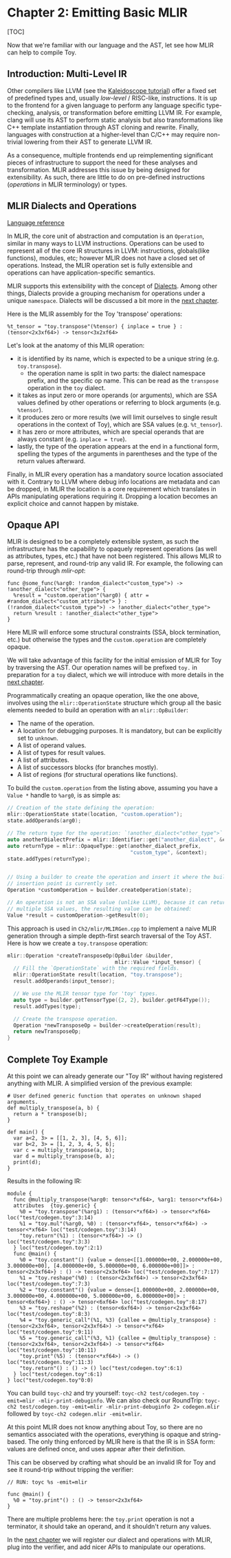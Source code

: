 # Chapter 2: Emitting Basic MLIR

[TOC]

Now that we're familiar with our language and the AST, let see how MLIR can help
to compile Toy.

## Introduction: Multi-Level IR

Other compilers like LLVM (see the
[Kaleidoscope tutorial](https://llvm.org/docs/tutorial/MyFirstLanguageFrontend/index.html))
offer a fixed set of predefined types and, usually *low-level* / RISC-like,
instructions. It is up to the frontend for a given language to perform any
language specific type-checking, analysis, or transformation before emitting
LLVM IR. For example, clang will use its AST to perform static analysis but also
transformations like C++ template instantiation through AST cloning and rewrite.
Finally, languages with construction at a higher-level than C/C++ may require
non-trivial lowering from their AST to generate LLVM IR.

As a consequence, multiple frontends end up reimplementing significant pieces of
infrastructure to support the need for these analyses and transformation. MLIR
addresses this issue by being designed for extensibility. As such, there are
little to do on pre-defined instructions (*operations* in MLIR terminology) or
types.

## MLIR Dialects and Operations

[Language reference](../../LangRef.md#dialects)

In MLIR, the core unit of abstraction and computation is an `Operation`, similar
in many ways to LLVM instructions. Operations can be used to represent all of
the core IR structures in LLVM: instructions, globals(like functions), modules,
etc; however MLIR does not have a closed set of operations. Instead, the MLIR
operation set is fully extensible and operations can have application-specific
semantics.

MLIR supports this extensibility with the concept of
[Dialects](../../LangRef.md#dialects). Among other things, Dialects provide a
grouping mechanism for operations under a unique `namespace`. Dialects will be
discussed a bit more in the [next chapter](Ch-3.md).

Here is the MLIR assembly for the Toy 'transpose' operations:

```MLIR(.mlir)
%t_tensor = "toy.transpose"(%tensor) { inplace = true } : (tensor<2x3xf64>) -> tensor<3x2xf64>
```

Let's look at the anatomy of this MLIR operation:

-   it is identified by its name, which is expected to be a unique string (e.g.
    `toy.transpose`).
    *   the operation name is split in two parts: the dialect namespace prefix,
        and the specific op name. This can be read as the `transpose` operation
        in the `toy` dialect.
-   it takes as input zero or more operands (or arguments), which are SSA values
    defined by other operations or referring to block arguments (e.g.
    `%tensor`).
-   it produces zero or more results (we will limit ourselves to single result
    operations in the context of Toy), which are SSA values (e.g. `%t_tensor`).
-   it has zero or more attributes, which are special operands that are always
    constant (e.g. `inplace = true`).
-   lastly, the type of the operation appears at the end in a functional form,
    spelling the types of the arguments in parentheses and the type of the
    return values afterward.

Finally, in MLIR every operation has a mandatory source location associated with
it. Contrary to LLVM where debug info locations are metadata and can be dropped,
in MLIR the location is a core requirement which translates in APIs manipulating
operations requiring it. Dropping a location becomes an explicit choice and
cannot happen by mistake.

## Opaque API

MLIR is designed to be a completely extensible system, as such the
infrastructure has the capability to opaquely represent operations (as well as
attributes, types, etc.) that have not been registered. This allows MLIR to
parse, represent, and round-trip any valid IR. For example, the following can
round-trip through *mlir-opt*:

```MLIR(.mlir)
func @some_func(%arg0: !random_dialect<"custom_type">) -> !another_dialect<"other_type"> {
  %result = "custom.operation"(%arg0) { attr = #random_dialect<"custom_attribute"> } : (!random_dialect<"custom_type">) -> !another_dialect<"other_type">
  return %result : !another_dialect<"other_type">
}
```

Here MLIR will enforce some structural constraints (SSA, block termination,
etc.) but otherwise the types and the `custom.operation` are completely opaque.

We will take advantage of this facility for the initial emission of MLIR for Toy
by traversing the AST. Our operation names will be prefixed `toy.` in
preparation for a `toy` dialect, which we will introduce with more details in
the [next chapter](Ch-3.md).

Programmatically creating an opaque operation, like the one above, involves
using the `mlir::OperationState` structure which group all the basic elements
needed to build an operation with an `mlir::OpBuilder`:

-   The name of the operation.
-   A location for debugging purposes. It is mandatory, but can be explicitly
    set to `unknown`.
-   A list of operand values.
-   A list of types for result values.
-   A list of attributes.
-   A list of successors blocks (for branches mostly).
-   A list of regions (for structural operations like functions).

To build the `custom.operation` from the listing above, assuming you have a
`Value *` handle to `%arg0`, is as simple as:

```c++
// Creation of the state defining the operation:
mlir::OperationState state(location, "custom.operation");
state.addOperands(arg0);

// The return type for the operation: `!another_dialect<"other_type">`
auto anotherDialectPrefix = mlir::Identifier::get("another_dialect", &context);
auto returnType = mlir::OpaqueType::get(another_dialect_prefix,
                                        "custom_type", &context);
state.addTypes(returnType);


// Using a builder to create the operation and insert it where the builder
// insertion point is currently set.
Operation *customOperation = builder.createOperation(state);

// An operation is not an SSA value (unlike LLVM), because it can return
// multiple SSA values, the resulting value can be obtained:
Value *result = customOperation->getResult(0);
```

This approach is used in `Ch2/mlir/MLIRGen.cpp` to implement a naive MLIR
generation through a simple depth-first search traversal of the Toy AST. Here is
how we create a `toy.transpose` operation:

```c++
mlir::Operation *createTransposeOp(OpBuilder &builder,
                                   mlir::Value *input_tensor) {
  // Fill the `OperationState` with the required fields.
  mlir::OperationState result(location, "toy.transpose");
  result.addOperands(input_tensor);

  // We use the MLIR tensor type for 'toy' types.
  auto type = builder.getTensorType({2, 2}, builder.getF64Type());
  result.addTypes(type);

  // Create the transpose operation.
  Operation *newTransposeOp = builder->createOperation(result);
  return newTransposeOp;
}
```

## Complete Toy Example

At this point we can already generate our "Toy IR" without having registered
anything with MLIR. A simplified version of the previous example:

```Toy {.toy}
# User defined generic function that operates on unknown shaped arguments.
def multiply_transpose(a, b) {
  return a * transpose(b);
}

def main() {
  var a<2, 3> = [[1, 2, 3], [4, 5, 6]];
  var b<2, 3> = [1, 2, 3, 4, 5, 6];
  var c = multiply_transpose(a, b);
  var d = multiply_transpose(b, a);
  print(d);
}
```

Results in the following IR:

```MLIR(.mlir)
module {
  func @multiply_transpose(%arg0: tensor<*xf64>, %arg1: tensor<*xf64>)
  attributes  {toy.generic} {
    %0 = "toy.transpose"(%arg1) : (tensor<*xf64>) -> tensor<*xf64> loc("test/codegen.toy":3:14)
    %1 = "toy.mul"(%arg0, %0) : (tensor<*xf64>, tensor<*xf64>) -> tensor<*xf64> loc("test/codegen.toy":3:14)
    "toy.return"(%1) : (tensor<*xf64>) -> () loc("test/codegen.toy":3:3)
  } loc("test/codegen.toy":2:1)
  func @main() {
    %0 = "toy.constant"() {value = dense<[[1.000000e+00, 2.000000e+00, 3.000000e+00], [4.000000e+00, 5.000000e+00, 6.000000e+00]]> : tensor<2x3xf64>} : () -> tensor<2x3xf64> loc("test/codegen.toy":7:17)
    %1 = "toy.reshape"(%0) : (tensor<2x3xf64>) -> tensor<2x3xf64> loc("test/codegen.toy":7:3)
    %2 = "toy.constant"() {value = dense<[1.000000e+00, 2.000000e+00, 3.000000e+00, 4.000000e+00, 5.000000e+00, 6.000000e+00]> : tensor<6xf64>} : () -> tensor<6xf64> loc("test/codegen.toy":8:17)
    %3 = "toy.reshape"(%2) : (tensor<6xf64>) -> tensor<2x3xf64> loc("test/codegen.toy":8:3)
    %4 = "toy.generic_call"(%1, %3) {callee = @multiply_transpose} : (tensor<2x3xf64>, tensor<2x3xf64>) -> tensor<*xf64> loc("test/codegen.toy":9:11)
    %5 = "toy.generic_call"(%3, %1) {callee = @multiply_transpose} : (tensor<2x3xf64>, tensor<2x3xf64>) -> tensor<*xf64> loc("test/codegen.toy":10:11)
    "toy.print"(%5) : (tensor<*xf64>) -> () loc("test/codegen.toy":11:3)
    "toy.return"() : () -> () loc("test/codegen.toy":6:1)
  } loc("test/codegen.toy":6:1)
} loc("test/codegen.toy"0:0)
```

You can build `toyc-ch2` and try yourself: `toyc-ch2 test/codegen.toy -emit=mlir
-mlir-print-debuginfo`. We can also check our RoundTrip: `toyc-ch2
test/codegen.toy -emit=mlir -mlir-print-debuginfo 2> codegen.mlir` followed by
`toyc-ch2 codegen.mlir -emit=mlir`.

At this point MLIR does not know anything about Toy, so there are no semantics
associated with the operations, everything is opaque and string-based. The only
thing enforced by MLIR here is that the IR is in SSA form: values are defined
once, and uses appear after their definition.

This can be observed by crafting what should be an invalid IR for Toy and see it
round-trip without tripping the verifier:

```MLIR(.mlir)
// RUN: toyc %s -emit=mlir

func @main() {
  %0 = "toy.print"() : () -> tensor<2x3xf64>
}
```

There are multiple problems here: the `toy.print` operation is not a terminator,
it should take an operand, and it shouldn't return any values.

In the [next chapter](Ch-3.md) we will register our dialect and operations with
MLIR, plug into the verifier, and add nicer APIs to manipulate our operations.

